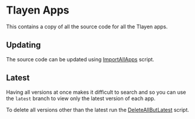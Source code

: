 # Tlayen Apps

This contains a copy of all the source code for all the Tlayen apps.

## Updating

The source code can be updated using [ImportAllApps] script.

## Latest

Having all versions at once makes it difficult to search and so you can use the `latest` branch to view only the latest
version of each app.

To delete all versions other than the latest run the [DeleteAllButLatest] script.

[ImportAllApps]: ./src/main/scala/ImportAllApps.scala
[DeleteAllButLatest]: ./src/main/scala/DeleteAllButLatest.scala